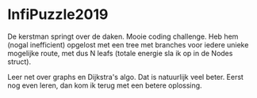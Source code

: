 # InfiPuzzle2019
De kerstman springt over de daken. Mooie coding challenge.
Heb hem (nogal inefficient) opgelost met een tree met branches voor iedere unieke mogelijke route, met dus N leafs (totale energie sla ik op in de Nodes struct).

Leer net over graphs en Dijkstra's algo. Dat is natuurlijk veel beter. Eerst nog even leren, dan kom ik terug met een betere oplossing.
